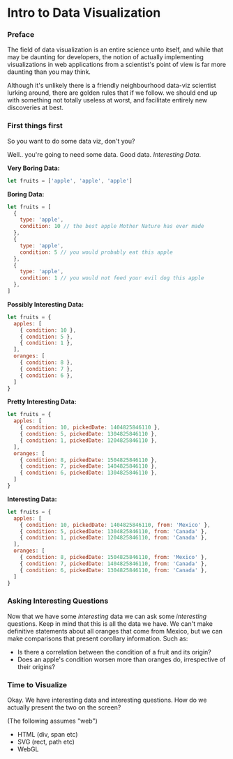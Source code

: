 # Intro to Data Visualization

### Preface

The field of data visualization is an entire science unto itself, and while that
may be daunting for developers, the notion of actually implementing visualizations
in web applications from a scientist's point of view is far more daunting than you
may think.

Although it's unlikely there is a friendly neighbourhood data-viz scientist
lurking around, there are golden rules that if we follow. we should end up with something not
totally useless at worst, and facilitate entirely new discoveries at best.

### First things first

So you want to do some data viz, don't you?

Well.. you're going to need some data. Good data. *Interesting Data*.

**Very Boring Data:**

```javascript
let fruits = ['apple', 'apple', 'apple']
```

**Boring Data:**

```javascript
let fruits = [
  {
    type: 'apple',
    condition: 10 // the best apple Mother Nature has ever made
  },
  {
    type: 'apple',
    condition: 5 // you would probably eat this apple
  },
  {
    type: 'apple',
    condition: 1 // you would not feed your evil dog this apple
  },
]
```

**Possibly Interesting Data:**

```javascript
let fruits = {
  apples: [
    { condition: 10 },
    { condition: 5 },
    { condition: 1 },
  ],
  oranges: [
    { condition: 8 },
    { condition: 7 },
    { condition: 6 },
  ]
}
```

**Pretty Interesting Data:**

```javascript
let fruits = {
  apples: [
    { condition: 10, pickedDate: 1404825846110 },
    { condition: 5, pickedDate: 1304825846110 },
    { condition: 1, pickedDate: 1204825846110 },
  ],
  oranges: [
    { condition: 8, pickedDate: 1504825846110 },
    { condition: 7, pickedDate: 1404825846110 },
    { condition: 6, pickedDate: 1304825846110 },
  ]
}
```

**Interesting Data:**

```javascript
let fruits = {
  apples: [
    { condition: 10, pickedDate: 1404825846110, from: 'Mexico' },
    { condition: 5, pickedDate: 1304825846110, from: 'Canada' },
    { condition: 1, pickedDate: 1204825846110, from: 'Canada' },
  ],
  oranges: [
    { condition: 8, pickedDate: 1504825846110, from: 'Mexico' },
    { condition: 7, pickedDate: 1404825846110, from: 'Canada' },
    { condition: 6, pickedDate: 1304825846110, from: 'Canada' },
  ]
}
```

### Asking Interesting Questions

Now that we have some *interesting* data we can ask some *interesting* questions.
Keep in mind that this is all the data we have. We can't make definitive statements
about all oranges that come from Mexico, but we can make comparisons that present
corollary information. Such as:

- Is there a correlation between the condition of a fruit and its origin?
- Does an apple's condition worsen more than oranges do, irrespective of their origins?

### Time to Visualize

Okay. We have interesting data and interesting questions. How do we actually
present the two on the screen?

(The following assumes "web")

  - HTML (div, span etc)
  - SVG (rect, path etc)
  - WebGL
